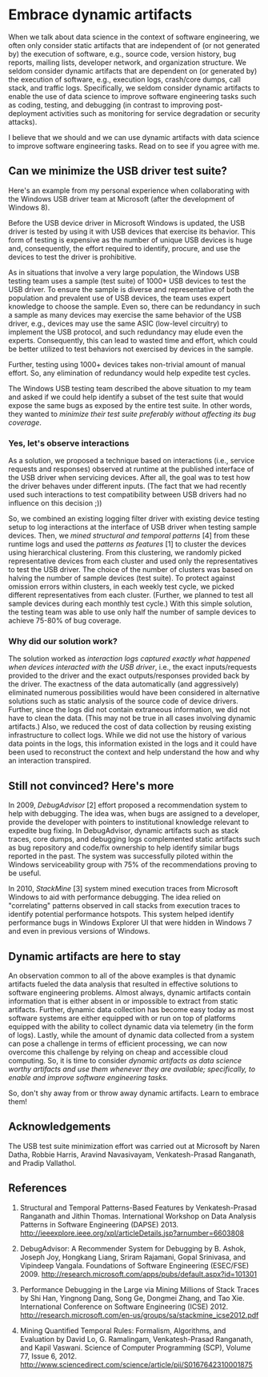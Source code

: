 # Embrace dynamic artifacts

When we talk about data science in the context of software engineering, we often only consider static artifacts that are independent of (or not generated by) the execution of software, e.g., source code, version history, bug reports, mailing lists, developer network, and organization structure.  We seldom consider dynamic artifacts that are dependent on (or generated by) the execution of software, e.g., execution logs, crash/core dumps, call stack, and traffic logs.  Specifically, we seldom consider dynamic artifacts to enable the use of data science to improve software engineering tasks such as coding, testing, and debugging (in contrast to improving post-deployment activities such as monitoring for service degradation or security attacks).

I believe that we should and we can use dynamic artifacts with data science to improve software engineering tasks.  Read on to see if you agree with me.

## Can we minimize the USB driver test suite?

Here's an example from my personal experience when collaborating with the Windows USB driver team at Microsoft (after the development of Windows 8).

Before the USB device driver in Microsoft Windows is updated, the USB driver is tested by using it with USB devices that exercise its behavior.  This form of testing is expensive as the number of unique USB devices is huge and, consequently, the effort required to identify, procure, and use the devices to test the driver is prohibitive.

As in situations that involve a very large population, the Windows USB testing team uses a sample (test suite) of 1000+ USB devices to test the USB driver.  To ensure the sample is diverse and representative of both the population and prevalent use of USB devices, the team uses expert knowledge to choose the sample.  Even so, there can be redundancy in such a sample as many devices may exercise the same behavior of the USB driver, e.g., devices may use the same ASIC (low-level circuitry) to implement the USB protocol, and such redundancy may elude even the experts.  Consequently, this can lead to wasted time and effort, which could be better utilized to test behaviors not exercised by devices in the sample.

Further, testing using 1000+ devices takes non-trivial amount of manual effort.  So, any elimination of redundancy would help expedite test cycles.

The Windows USB testing team described the above situation to my team and asked if we could help identify a subset of the test suite that would expose the same bugs as exposed by the entire test suite.  In other words, they wanted to _minimize their test suite preferably without affecting its bug coverage_.

### Yes, let's observe interactions

As a solution, we proposed a technique based on interactions (i.e., service requests and responses) observed at runtime at the published interface of the USB driver when servicing devices.  After all, the goal was to test how the driver behaves under different inputs.  (The fact that we had recently used such interactions to test compatibility between USB drivers had no influence on this decision ;))

So, we combined an existing logging filter driver with existing device testing setup to log interactions at the interface of USB driver when testing sample devices.  Then, we _mined structural and temporal patterns_ [4] from these runtime logs and used the _patterns as features_ [1] to cluster the devices using hierarchical clustering.  From this clustering, we randomly picked representative devices from each cluster and used only the representatives to test the USB driver.  The choice of the number of clusters was based on halving the number of sample devices (test suite).  To protect against omission errors within clusters, in each weekly test cycle, we picked different representatives from each cluster.  (Further, we planned to test all sample devices during each monthly test cycle.)  With this simple solution, the testing team was able to use only half the number of sample devices to achieve 75-80% of bug coverage.

### Why did our solution work?

The solution worked as _interaction logs captured exactly what happened when devices interacted with the USB driver_, i.e., the exact inputs/requests provided to the driver and the exact outputs/responses provided back by the driver.  The exactness of the data automatically (and aggressively) eliminated numerous possibilities would have been considered in alternative solutions such as static analysis of the source code of device drivers.  Further, since the logs did not contain extraneous information, we did not have to clean the data.  (This may not be true in all cases involving dynamic artifacts.)  Also, we reduced the cost of data collection by reusing existing infrastructure to collect logs.  While we did not use the history of various data points in the logs, this information existed in the logs and it could have been used to reconstruct the context and help understand the how and why an interaction transpired.


## Still not convinced?  Here's more

In 2009, _DebugAdvisor_ [2] effort proposed a recommendation system to help with debugging.  The idea was, when bugs are assigned to a developer, provide the developer with pointers to institutional knowledge relevant to expedite bug fixing.  In DebugAdvisor, dynamic artifacts such as stack traces, core dumps, and debugging logs complemented static artifacts such as bug repository and code/fix ownership to help identify similar bugs reported in the past.  The system was successfully piloted within the Windows serviceability group with 75% of the recommendations proving to be useful.

In 2010, _StackMine_ [3] system mined execution traces from Microsoft Windows to aid with performance debugging.  The idea relied on "correlating" patterns observed in call stacks from execution traces to identify potential performance hotspots.  This system helped identify performance bugs in Windows Explorer UI that were hidden in Windows 7 and even in previous versions of Windows.


## Dynamic artifacts are here to stay

An observation common to all of the above examples is that dynamic artifacts fueled the data analysis that resulted in effective solutions to software engineering problems.  Almost always, dynamic artifacts contain information that is either absent in or impossible to extract from static artifacts.  Further, dynamic data collection has become easy today as most software systems are either equipped with or run on top of platforms equipped with the ability to collect dynamic data via telemetry (in the form of logs).  Lastly, while the amount of dynamic data collected from a system can pose a challenge in terms of efficient processing, we can now overcome this challenge by relying on cheap and accessible cloud computing.  So, it is time to consider _dynamic artifacts as data science worthy artifacts and use them whenever they are available; specifically, to enable and improve software engineering tasks._ 

So, don't shy away from or throw away dynamic artifacts.  Learn to embrace them!


## Acknowledgements

The USB test suite minimization effort was carried out at Microsoft by Naren Datha, Robbie Harris, Aravind Navasivayam, Venkatesh-Prasad Ranganath, and Pradip Vallathol.


## References

1. Structural and Temporal Patterns-Based Features by Venkatesh-Prasad Ranganath and Jithin Thomas.  International Workshop on Data Analysis Patterns in Software Engineering (DAPSE) 2013. <http://ieeexplore.ieee.org/xpl/articleDetails.jsp?arnumber=6603808>

2. DebugAdvisor: A Recommender System for Debugging by B. Ashok, Joseph Joy, Hongkang Liang, Sriram Rajamani, Gopal Srinivasa, and Vipindeep Vangala.  Foundations of Software Engineering (ESEC/FSE) 2009.  <http://research.microsoft.com/apps/pubs/default.aspx?id=101301>

3. Performance Debugging in the Large via Mining Millions of Stack Traces by Shi Han, Yingnong Dang, Song Ge, Dongmei Zhang, and Tao Xie.  International Conference on Software Engineering (ICSE) 2012.  <http://research.microsoft.com/en-us/groups/sa/stackmine_icse2012.pdf>

4. Mining Quantified Temporal Rules: Formalism, Algorithms, and Evaluation by David Lo, G. Ramalingam, Venkatesh-Prasad Ranganath, and Kapil Vaswani.  Science of Computer Programming (SCP), Volume 77, Issue 6, 2012.  <http://www.sciencedirect.com/science/article/pii/S0167642310001875>


